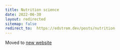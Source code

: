 ```yaml
---
title: Nutrition science
date: 2022-06-30
layout: redirected
sitemap: false
redirect_to:  https://edstrom.dev/posts/nutrition
---
```


Moved to [new website](https://edstrom.dev/posts/how-i-live)
